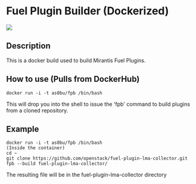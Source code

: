# Fuel Plugin Builder (Dockerized)

[![](https://badge.imagelayers.io/as0bu/fpb:latest.svg)](https://imagelayers.io/?images=as0bu/fpb:latest 'Get your own badge on imagelayers.io')

## Description
This is a docker build used to build Mirantis Fuel Plugins.

## How to use (Pulls from DockerHub)
    docker run -i -t as0bu/fpb /bin/bash

This will drop you into the shell to issue the 'fpb' command to build plugins
from a cloned repository.

## Example
    docker run -i -t as0bu/fpb /bin/bash
    (Inside the container)
    cd ~
    git clone https://github.com/openstack/fuel-plugin-lma-collector.git
    fpb --build fuel-plugin-lma-collector/

The resulting file will be in the fuel-plugin-lma-collector directory
